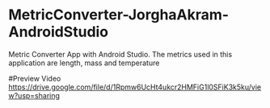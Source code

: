 # MetricConverter-JorghaAkram-AndroidStudio
Metric Converter App with Android Studio. The metrics used in this application are length, mass and temperature

#Preview Video
https://drive.google.com/file/d/1Rpmw6UcHt4ukcr2HMFiG1l0SFiK3k5ku/view?usp=sharing

